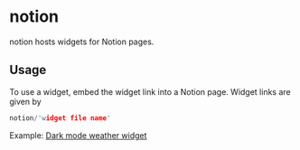 # notion

notion hosts widgets for Notion pages.

## Usage

To use a widget, embed the widget link into a Notion page.
Widget links are given by
```cpp
notion/'widget file name'
```

Example: [Dark mode weather widget](https://anthonytedja.github.io/notion/weather-dark.html)

